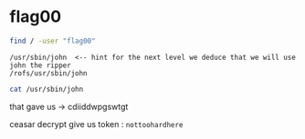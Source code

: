 
# flag00

```bash
find / -user "flag00"
```

```text
/usr/sbin/john  <-- hint for the next level we deduce that we will use john the ripper
/rofs/usr/sbin/john
```

```bash
cat /usr/sbin/john
```

that gave us -> cdiiddwpgswtgt

ceasar decrypt give us token : ```nottoohardhere```
